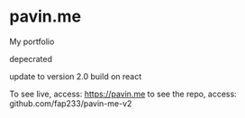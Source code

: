 # pavin.me
My portfolio

depecrated

update to version 2.0 build on react

To see live, access: https://pavin.me
to see the repo, access: github.com/fap233/pavin-me-v2
